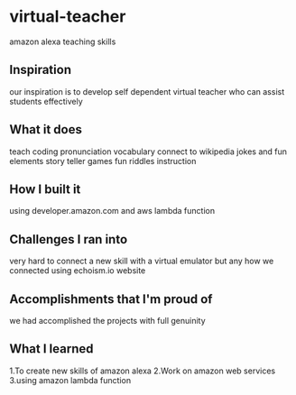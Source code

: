 # virtual-teacher
amazon alexa teaching skills
## Inspiration
our inspiration is to develop self dependent virtual teacher who can assist students effectively  
## What it does
teach coding
pronunciation
vocabulary
connect to wikipedia
jokes and fun elements
story teller
games
fun riddles
instruction
## How I built it
using developer.amazon.com
and aws lambda function
## Challenges I ran into
very hard to connect a new skill with a virtual emulator but any how we connected using echoism.io website
## Accomplishments that I'm proud of
we had accomplished the projects with full genuinity
## What I learned
1.To create new skills of amazon alexa
2.Work on amazon web services
3.using amazon lambda function
